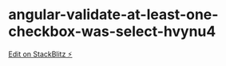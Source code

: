# angular-validate-at-least-one-checkbox-was-select-hvynu4

[Edit on StackBlitz ⚡️](https://stackblitz.com/edit/angular-validate-at-least-one-checkbox-was-select-hvynu4)
